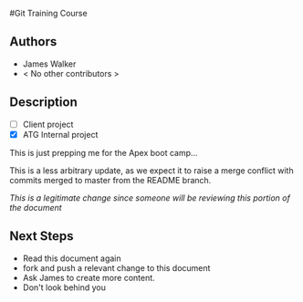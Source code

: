 #Git Training Course

## Authors
* James Walker
* < No other contributors >

## Description
- [ ] Client project
- [x] ATG Internal project

This is just prepping me for the Apex boot camp...

This is a less arbitrary update, as we expect it to raise a merge conflict with commits merged to master from the README branch. 

*This is a legitimate change since someone will be reviewing this portion of the document*

## Next Steps
* Read this document again
* fork and push a relevant change to this document
* Ask James to create more content. 
* Don't look behind you